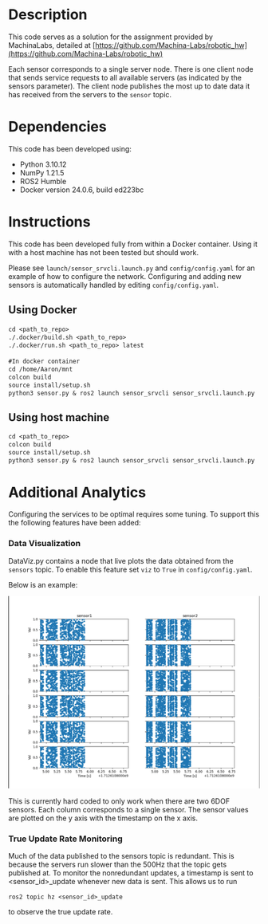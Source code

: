 # Description

This code serves as a solution for the assignment provided by MachinaLabs, detailed at [https://github.com/Machina-Labs/robotic_hw](https://github.com/Machina-Labs/robotic_hw)

Each sensor corresponds to a single server node. There is one client node that sends service requests to all available servers (as indicated by the sensors parameter). The client node publishes the most up to date data it has received from the servers to the `sensor` topic.

# Dependencies

This code has been developed using:

* Python 3.10.12
* NumPy 1.21.5
* ROS2 Humble
* Docker version 24.0.6, build ed223bc

# Instructions

This code has been developed fully from within a Docker container. Using it with a host machine has not been tested but should work.

Please see `launch/sensor_srvcli.launch.py`  and `config/config.yaml` for an example of how to configure the network. Configuring and adding new sensors is automatically handled by editing `config/config.yaml`.

## Using Docker

```
cd <path_to_repo>
./.docker/build.sh <path_to_repo> 
./.docker/run.sh <path_to_repo> latest

#In docker container
cd /home/Aaron/mnt
colcon build
source install/setup.sh
python3 sensor.py & ros2 launch sensor_srvcli sensor_srvcli.launch.py 
```

## Using host machine

```
cd <path_to_repo>
colcon build
source install/setup.sh
python3 sensor.py & ros2 launch sensor_srvcli sensor_srvcli.launch.py 
```

# Additional Analytics

Configuring the services to be optimal requires some tuning. To support this the following features have been added:

### Data Visualization

DataViz.py contains a node that live plots the data obtained from the `sensors` topic. To enable this feature set `viz` to `True` in `config/config.yaml`.

Below is an example:

<img src="https://github.com/malkstik/Aaron-Robotic-Soln/blob/master/_images/CorrectLivePlot.png?raw=true" alt="drawing" width="600"/>

This is currently hard coded to only work when there are two 6DOF sensors. Each column corresponds to a single sensor. The sensor values are plotted on the y axis with the timestamp on the x axis.

### True Update Rate Monitoring

Much of the data published to the sensors topic is redundant. This is because the servers run slower than the 500Hz that the topic gets published at. To monitor the nonredundant updates, a timestamp is sent to <sensor_id>_update whenever new data is sent. This allows us to run

```
ros2 topic hz <sensor_id>_update
```

to observe the true update rate.
